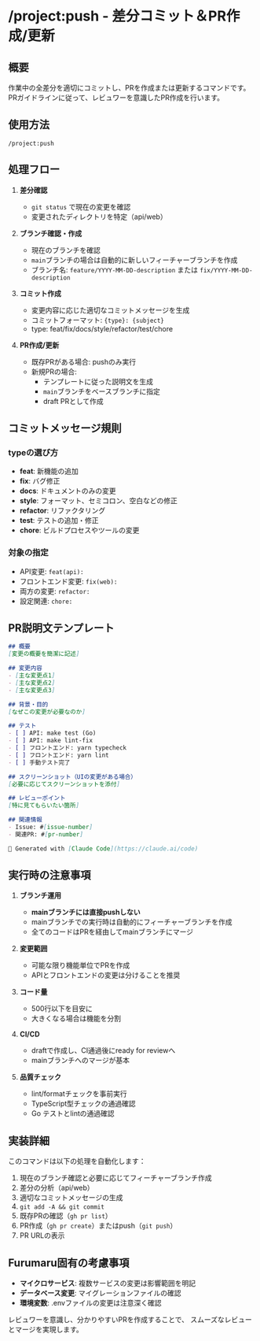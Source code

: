 # /project:push - 差分コミット＆PR作成/更新

## 概要

作業中の全差分を適切にコミットし、PRを作成または更新するコマンドです。
PRガイドラインに従って、レビュワーを意識したPR作成を行います。

## 使用方法

```
/project:push
```

## 処理フロー

1. **差分確認**
   - `git status` で現在の変更を確認
   - 変更されたディレクトリを特定（api/web）

2. **ブランチ確認・作成**
   - 現在のブランチを確認
   - `main`ブランチの場合は自動的に新しいフィーチャーブランチを作成
   - ブランチ名: `feature/YYYY-MM-DD-description` または `fix/YYYY-MM-DD-description`

3. **コミット作成**
   - 変更内容に応じた適切なコミットメッセージを生成
   - コミットフォーマット: `{type}: {subject}`
   - type: feat/fix/docs/style/refactor/test/chore

4. **PR作成/更新**
   - 既存PRがある場合: pushのみ実行
   - 新規PRの場合: 
     - テンプレートに従った説明文を生成
     - `main`ブランチをベースブランチに指定
     - draft PRとして作成

## コミットメッセージ規則

### typeの選び方
- **feat**: 新機能の追加
- **fix**: バグ修正
- **docs**: ドキュメントのみの変更
- **style**: フォーマット、セミコロン、空白などの修正
- **refactor**: リファクタリング
- **test**: テストの追加・修正
- **chore**: ビルドプロセスやツールの変更

### 対象の指定
- API変更: `feat(api): `
- フロントエンド変更: `fix(web): `
- 両方の変更: `refactor: `
- 設定関連: `chore: `

## PR説明文テンプレート

```markdown
## 概要
[変更の概要を簡潔に記述]

## 変更内容
- [主な変更点1]
- [主な変更点2]
- [主な変更点3]

## 背景・目的
[なぜこの変更が必要なのか]

## テスト
- [ ] API: make test (Go)
- [ ] API: make lint-fix
- [ ] フロントエンド: yarn typecheck
- [ ] フロントエンド: yarn lint
- [ ] 手動テスト完了

## スクリーンショット（UIの変更がある場合）
[必要に応じてスクリーンショットを添付]

## レビューポイント
[特に見てもらいたい箇所]

## 関連情報
- Issue: #[issue-number]
- 関連PR: #[pr-number]

🤖 Generated with [Claude Code](https://claude.ai/code)
```

## 実行時の注意事項

1. **ブランチ運用**
   - **mainブランチには直接pushしない**
   - mainブランチでの実行時は自動的にフィーチャーブランチを作成
   - 全てのコードはPRを経由してmainブランチにマージ

2. **変更範囲**
   - 可能な限り機能単位でPRを作成
   - APIとフロントエンドの変更は分けることを推奨

3. **コード量**
   - 500行以下を目安に
   - 大きくなる場合は機能を分割

4. **CI/CD**
   - draftで作成し、CI通過後にready for reviewへ
   - mainブランチへのマージが基本

5. **品質チェック**
   - lint/formatチェックを事前実行
   - TypeScript型チェックの通過確認
   - Go テストとlintの通過確認

## 実装詳細

このコマンドは以下の処理を自動化します：

1. 現在のブランチ確認と必要に応じてフィーチャーブランチ作成
2. 差分の分析（api/web）
3. 適切なコミットメッセージの生成
4. `git add -A && git commit`
5. 既存PRの確認（`gh pr list`）
6. PR作成（`gh pr create`）またはpush（`git push`）
7. PR URLの表示

## Furumaru固有の考慮事項

- **マイクロサービス**: 複数サービスの変更は影響範囲を明記
- **データベース変更**: マイグレーションファイルの確認
- **環境変数**: .envファイルの変更は注意深く確認

レビュワーを意識し、分かりやすいPRを作成することで、
スムーズなレビューとマージを実現します。
